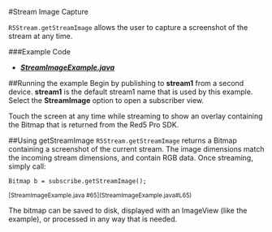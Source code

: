 #Stream Image Capture

`R5Stream.getStreamImage` allows the user to capture a screenshot of the stream at any time.  

###Example Code
- ***[StreamImageExample.java](StreamImageExample.java)***

##Running the example
Begin by publishing to **stream1** from a second device.  **stream1** is the default stream1 name that is used by this example. Select the **StreamImage** option to open a subscriber view. 

Touch the screen at any time while streaming to show an overlay containing the Bitmap that is returned from the Red5 Pro SDK.

##Using getStreamImage
`R5Stream.getStreamImage` returns a Bitmap containing a screenshot of the current stream.  The image dimensions match the incoming stream dimensions, and contain RGB data.  Once streaming, simply call:

```
Bitmap b = subscribe.getStreamImage();
```
<sup>
[StreamImageExample.java #65](StreamImageExample.java#L65)
</sup>

The bitmap can be saved to disk, displayed with an ImageView (like the example), or processed in any way that is needed.